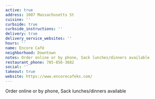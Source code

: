 ```yaml
---
active: true
address: 1007 Massachusetts St
cuisine: ''
curbside: true
curbside_instructions: ''
delivery: true
delivery_service_websites: ''
hours: ''
name: Encore Café
neighborhood: Downtown
notes: Order online or by phone, Sack lunches/dinners available
restaurant_phone: 785-856-3682
social: ''
takeout: true
website: https://www.encorecafeks.com/
---
```


Order online or by phone, Sack lunches/dinners available